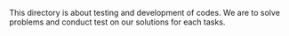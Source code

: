 This directory is about testing and development of codes.
We are to solve problems and conduct test on our solutions for each tasks.
